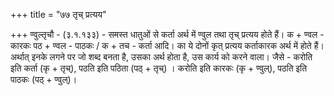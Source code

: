 +++
title = "७७ तृच् प्रत्यय"

+++
ण्वुल्तृचौ - (३.१.१३३) - समस्त धातुओं से कर्ता अर्थ में ण्वुल तथा तृच् प्रत्यय होते हैं। क + ण्वल - कारकः पठ + ण्वल - पाठकः / क + तच - कर्ता आदि।
का ये दोनों कृत् प्रत्यय कर्ताकारक अर्थ में होते हैं। अर्थात् इनके लगने पर जो शब्द बनता है, उसका अर्थ होता है, उस कार्य को करने वाला। जैसे - करोति इति कर्ता (कृ + तृच्), पठति इति पठिता (पठ् + तृच्) । करोति इति कारकः (कृ + ण्वुल्), पठति इति पाठकः (पठ् + ण्वुल्)।
